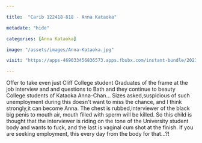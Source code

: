 ```yaml
---

title:  "Carib 122418-818 - Anna Kataoka"

metadate: "hide"

categories: [Anna Kataoka]

image: "/assets/images/Anna-Kataoka.jpg"

visit: "https://apps-469033456836573.apps.fbsbx.com/instant-bundle/2023656197691673/1548007458633784/index.html?url=https%3A%2F%2Fvideo.xx.fbcdn.net%2Fv%2Ft42.9040-2%2F10000000_377820386326637_6836512200543174656_n.mp4%3F_nc_cat%3D108%26efg%3DeyJybHIiOjE1MDAsInJsYSI6NDA5NiwidmVuY29kZV90YWciOiJzdmVfaGQifQ%253D%253D%26rl%3D1500%26vabr%3D822%26_nc_ht%3Dvideo.xx%26oh%3D65717dca26d1583d62cc59a0e8eb4971%26oe%3D5C336C2C"

---
```


Offer to take even just Cliff College student Graduates of the frame at the job interview and and questions to Bath and they continue to beauty College students of Kataoka Anna-Chan... Sizes asked,suspicious of such unemployment during this doesn't want to miss the chance, and I think strongly,it can become Anna. The chest is rubbed,interviewer of the black big penis to mouth air, mouth filled with sperm will be killed. So this child is thought that the interviewer is riding on the tone of the University student body and wants to fuck, and the last is vaginal cum shot at the finish. If you are seeking employment, this every day from the body for that...?!


